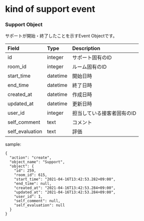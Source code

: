 # kind of support event

### Support Object

サポートが開始・終了したことを示すEvent Objectです。

| Field | Type | Description |
| :--- | :--- | :--- |
| id | integer | サポート固有のID |
| room\_id | integer | ルーム固有のID |
| start\_time | datetime | 開始日時 |
| end\_time | datetime | 終了日時 |
| created\_at | datetime | 作成日時 |
| updated\_at | datetime | 更新日時 |
| user\_id | integer | 担当している接客者固有のID |
| self\_comment | text | コメント |
| self\_evaluation | text | 評価 |



sample:

```text
{
  "action": "create",
  "object_name": "Support",
  "object": {
    "id": 259,
    "room_id": 615,
    "start_time": "2021-04-16T13:42:53.282+09:00",
    "end_time": null,
    "created_at": "2021-04-16T13:42:53.284+09:00",
    "updated_at": "2021-04-16T13:42:53.284+09:00",
    "user_id": 1,
    "self_comment": null,
    "self_evaluation": null
  }
}
```

